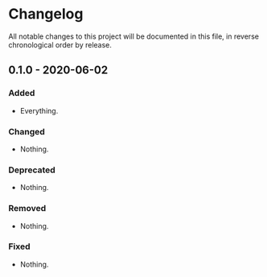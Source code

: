 # Changelog

All notable changes to this project will be documented in this file, in reverse chronological order by release.

## 0.1.0 - 2020-06-02

### Added

- Everything.

### Changed

- Nothing.

### Deprecated

- Nothing.

### Removed

- Nothing.

### Fixed

- Nothing.
